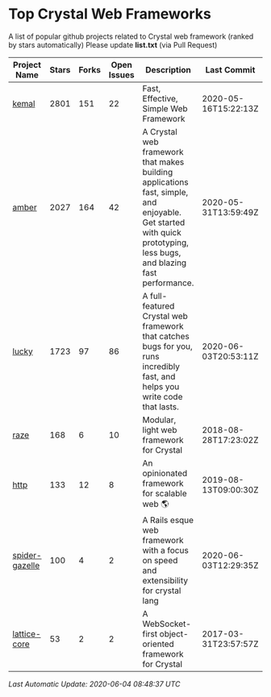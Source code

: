 # Top Crystal Web Frameworks

A list of popular github projects related to Crystal web framework (ranked by stars automatically)
Please update **list.txt** (via Pull Request)

| Project Name | Stars | Forks | Open Issues | Description | Last Commit |
| ------------ | ----- | ----- | ----------- | ----------- | ----------- |
| [kemal](https://github.com/kemalcr/kemal) |2801|151|22|Fast, Effective, Simple Web Framework|2020-05-16T15:22:13Z|
| [amber](https://github.com/amberframework/amber) |2027|164|42|A Crystal web framework that makes building applications fast, simple, and enjoyable. Get started with quick prototyping, less bugs, and blazing fast performance.|2020-05-31T13:59:49Z|
| [lucky](https://github.com/luckyframework/lucky) |1723|97|86|A full-featured Crystal web framework that catches bugs for you, runs incredibly fast, and helps you write code that lasts.|2020-06-03T20:53:11Z|
| [raze](https://github.com/samueleaton/raze) |168|6|10|Modular, light web framework for Crystal|2018-08-28T17:23:02Z|
| [http](https://github.com/onyxframework/http) |133|12|8|An opinionated framework for scalable web 🌎|2019-08-13T09:00:30Z|
| [spider-gazelle](https://github.com/spider-gazelle/spider-gazelle) |100|4|2|A Rails esque web framework with a focus on speed and extensibility for crystal lang|2020-06-03T12:29:35Z|
| [lattice-core](https://github.com/jasonl99/lattice-core) |53|2|2|A WebSocket-first object-oriented framework for Crystal|2017-03-31T23:57:57Z|

*Last Automatic Update: 2020-06-04 08:48:37 UTC*